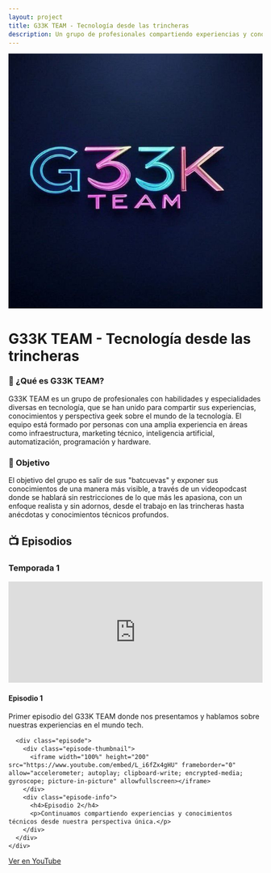 ```yaml
---
layout: project
title: G33K TEAM - Tecnología desde las trincheras
description: Un grupo de profesionales compartiendo experiencias y conocimientos técnicos en formato videopodcast
---
```


<div class="project-header">
  <img src="/assets/images/projects/g33k-team-logo.jpg" alt="G33K TEAM Logo" class="project-logo">
</div>

# G33K TEAM - Tecnología desde las trincheras

### 📌 ¿Qué es G33K TEAM?

G33K TEAM es un grupo de profesionales con habilidades y especialidades diversas en tecnología, que se han unido para compartir sus experiencias, conocimientos y perspectiva geek sobre el mundo de la tecnología. El equipo está formado por personas con una amplia experiencia en áreas como infraestructura, marketing técnico, inteligencia artificial, automatización, programación y hardware.

### 🎯 Objetivo

El objetivo del grupo es salir de sus "batcuevas" y exponer sus conocimientos de una manera más visible, a través de un videopodcast donde se hablará sin restricciones de lo que más les apasiona, con un enfoque realista y sin adornos, desde el trabajo en las trincheras hasta anécdotas y conocimientos técnicos profundos.

## 📺 Episodios

<div class="seasons">
  <div class="season">
    <h3>Temporada 1</h3>
    <div class="episodes">
      <div class="episode">
        <div class="episode-thumbnail">
          <iframe width="100%" height="200" src="https://www.youtube.com/embed/sg32ulzTsMk" frameborder="0" allow="accelerometer; autoplay; clipboard-write; encrypted-media; gyroscope; picture-in-picture" allowfullscreen></iframe>
        </div>
        <div class="episode-info">
          <h4>Episodio 1</h4>
          <p>Primer episodio del G33K TEAM donde nos presentamos y hablamos sobre nuestras experiencias en el mundo tech.</p>
        </div>
      </div>
      
      <div class="episode">
        <div class="episode-thumbnail">
          <iframe width="100%" height="200" src="https://www.youtube.com/embed/L_i6fZx4gHU" frameborder="0" allow="accelerometer; autoplay; clipboard-write; encrypted-media; gyroscope; picture-in-picture" allowfullscreen></iframe>
        </div>
        <div class="episode-info">
          <h4>Episodio 2</h4>
          <p>Continuamos compartiendo experiencias y conocimientos técnicos desde nuestra perspectiva única.</p>
        </div>
      </div>
    </div>
  </div>
</div>

<div class="cta-buttons">
  <a href="https://www.youtube.com/@G33KTEAM" class="cta-button primary" target="_blank">Ver en YouTube</a>
</div>
